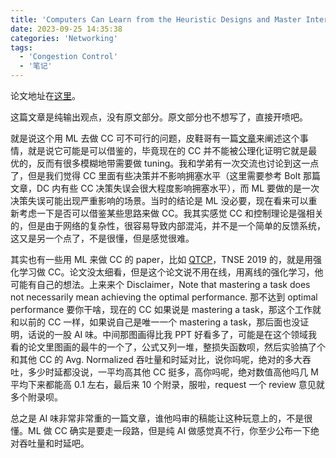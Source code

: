 ```yaml
---
title: 'Computers Can Learn from the Heuristic Designs and Master Internet Congestion Control 论文阅读'
date: 2023-09-25 14:35:38
categories: 'Networking'
tags:
  - 'Congestion Control'
  - '笔记'
---
```


<!-- more -->

论文地址在[这里](https://dl.acm.org/doi/abs/10.1145/3603269.3604838)。

这篇文章是纯输出观点，没有原文部分。原文部分也不想写了，直接开喷吧。

就是说这个用 ML 去做 CC 可不可行的问题，皮鞋哥有一篇[文章](https://zhuanlan.zhihu.com/p/657936466)来阐述这个事情，就是说它可能是可以借鉴的，毕竟现在的 CC 并不能被公理化证明它就是最优的，反而有很多模糊地带需要做 tuning。我和学弟有一次交流也讨论到这一点了，但是我们觉得 CC 里面有些决策并不影响拥塞水平（这里需要参考 Bolt 那篇文章，DC 内有些 CC 决策失误会很大程度影响拥塞水平），而 ML 要做的是一次决策失误可能出现严重影响的场景。当时的结论是 ML 没必要，现在看来可以重新考虑一下是否可以借鉴某些思路来做 CC。我其实感觉 CC 和控制理论是强相关的，但是由于网络的复杂性，很容易导致内部混沌，并不是一个简单的反馈系统，这又是另一个点了，不是很懂，但是感觉很难。

其实也有一些用 ML 来做 CC 的 paper，比如 [QTCP](https://ieeexplore.ieee.org/document/8357943)，TNSE 2019 的，就是用强化学习做 CC。论文没太细看，但是这个论文说不用在线，用离线的强化学习，他可能有自己的想法。上来来个 Disclaimer，Note that mastering a task does not necessarily mean achieving the optimal performance. 那不达到 optimal performance 要你干啥，现在的 CC 如果说是 mastering a task，那这个工作就和以前的 CC 一样，如果说自己是唯一一个 mastering a task，那后面也没证明，话说的一股 AI 味。中间那图画得比我 PPT 好看多了，可能是在这个领域我看的论文里图画的最牛的一个了，公式又列一堆，整损失函数呗，然后实验搞了个和其他 CC 的 Avg. Normalized 吞吐量和时延对比，说你吗呢，绝对的多大吞吐，多少时延都没说，一平均高其他 CC 挺多，高你吗呢，绝对数值高他吗几 M 平均下来都能高 0.1 左右，最后来 10 个附录，服啦，request 一个 review 意见就多个附录呗。

总之是 AI 味非常非常重的一篇文章，谁他吗审的稿能让这种玩意上的，不是很懂。ML 做 CC 确实是要走一段路，但是纯 AI 做感觉真不行，你至少公布一下绝对吞吐量和时延吧。
